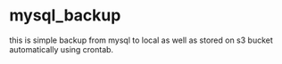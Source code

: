 # mysql_backup
this is simple backup from mysql to local as well as stored on s3 bucket automatically using crontab.
